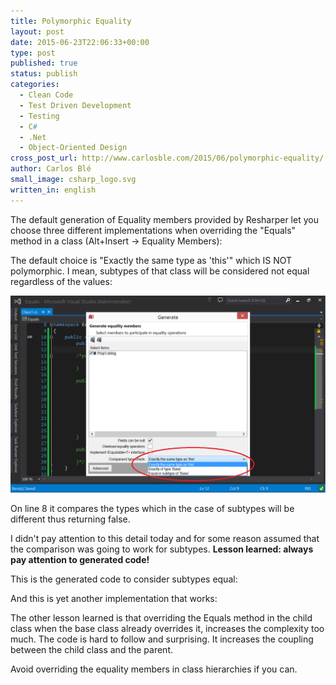 ```yaml
---
title: Polymorphic Equality
layout: post
date: 2015-06-23T22:06:33+00:00
type: post
published: true
status: publish
categories:
  - Clean Code
  - Test Driven Development
  - Testing 
  - C#
  - .Net
  - Object-Oriented Design
cross_post_url: http://www.carlosble.com/2015/06/polymorphic-equality/
author: Carlos Blé
small_image: csharp_logo.svg
written_in: english
---
```


The default generation of Equality members provided by Resharper let you choose three different implementations when overriding the "Equals" method in a class (Alt+Insert -> Equality Members):

The default choice is "Exactly the same type as 'this'" which IS NOT polymorphic. I mean, subtypes of that class will be considered not equal regardless of the values:

<img src="/assets/equalityGeneration.png" alt="equalityGeneration" />

<script src="https://gist.github.com/trikitrok/a5a8f844c56c4c8b06a5e1a03e0d211d.js"></script>

On line 8 it compares the types which in the case of subtypes will be different thus returning false.
  
I didn't pay attention to this detail today and for some reason assumed that the comparison was going to work for subtypes. **Lesson learned: always pay attention to generated code!**

This is the generated code to consider subtypes equal:

<script src="https://gist.github.com/trikitrok/05af3d2c803559b4e76b0b86bc49c207.js"></script>

And this is yet another implementation that works:

<script src="https://gist.github.com/trikitrok/259d285d44183465f21815fff07e76dd.js"></script>

The other lesson learned is that overriding the Equals method in the child class when the base class already overrides it, increases the complexity too much. The code is hard to follow and surprising. It increases the coupling between the child class and the parent.
  
Avoid overriding the equality members in class hierarchies if you can.
